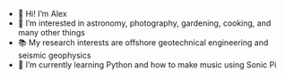 - 👋 Hi! I’m Alex
- 👀 I’m interested in astronomy, photography, gardening, cooking, and many other things
- 📚 My research interests are offshore geotechnical engineering and seismic geophysics
- 🌱 I’m currently learning Python and how to make music using Sonic Pi

<!---
aosuchowski/aosuchowski is a ✨ special ✨ repository because its `README.md` (this file) appears on your GitHub profile.
You can click the Preview link to take a look at your changes.
--->
